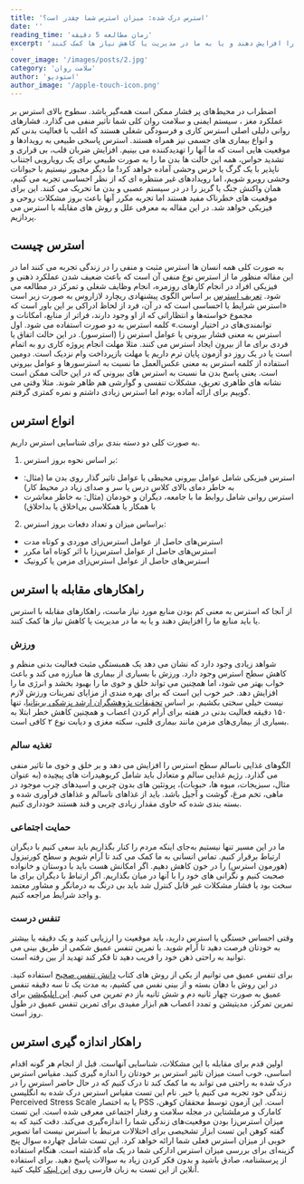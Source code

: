 ```yaml
---
title: 'استرس درک شده: میزان استرس شما چقدر است؟'
date: ''
reading_time: 'زمان مطالعه 5 دقیقه'
excerpt: 'راهکارهای مقابله با استرس یا باید منابع ذهنی ما را افزایش دهند و یا به ما در مدیریت یا کاهش نیاز ها کمک کنند
'
cover_image: '/images/posts/2.jpg'
category: 'سلامت روان'
author: 'استودیو'
author_image: '/apple-touch-icon.png'
---
```





اضطراب در محیط‌های پر فشار ممکن است همه‌گیر باشد. سطوح بالای استرس بر عملکرد مغز ، سیستم ایمنی و سلامت روان کلی شما تأثیر منفی می گذارد. فشارهای روانی دلیلی اصلی استرس کاری و فرسودگی شغلی هستند که اغلب با فعالیت بدنی کم و انواع بیماری های جسمی  نیز همراه هستند. استرس پاسخی طبیعی به رویدادها و موقعیت هایی است که ما آنها را تهدیدکننده می بینیم.
افزایش ضربان قلب، بی قراری و تشدید حواس، همه این حالت ها بدن ما را به صورت طبیعی برای یک رویارویی اجتناب ناپذیر با یک گرگ یا خرس وحشی آماده خواهد کرد! ما دیگر مجبور نیستیم با حیوانات وحشی روبرو شویم، اما رویدادهای غیر منتظره ای که از نظر احساسی تجربه می کنیم، همان واکنش جنگ یا گریز را در در سیستم عصبی و بدن ما تحریک می کنند. این برای موقعیت های خطرناک مفید هستند اما تجربه مکرر آنها باعث بروز مشکلات روحی و فیزیکی خواهد شد. در این مقاله به معرفی علل و روش های مقابله با استرس می پردازیم. 

## استرس چیست

به صورت کلی همه انسان ها استرس مثبت و منفی را در زندگی تجربه می کنند اما در این مقاله منظور ما از استرس نوع منفی آن است که باعث ضعیف شدن عملکرد ذهنی و فیزیکی افراد در انجام کارهای روزمره، انجام وظایف شغلی و تمرکز در مطالعه می شود. <a href="https://motamem.org/%D8%AF%D8%B1%D8%B3-2-%D9%85%D8%AF%DB%8C%D8%B1%DB%8C%D8%AA-%D8%A7%D8%B3%D8%AA%D8%B1%D8%B3-%D9%88-%D8%B4%D9%86%D8%A7%D8%AE%D8%AA-%D8%B9%D9%85%D9%82%DB%8C-%D8%A7%D8%B3%D8%AA%D8%B1%D8%B3/" target="_blank">تعریف استرس</a> بر اساس الگوی پیشنهادی ریچارد لازاروس به صورت زیر است «استرس  شرایط یا احساسی  است که در آن، فرد  از لحاظ ادراکی بر این باور است که مجموع خواسته‌ها و انتظاراتی که از او وجود دارند، فراتر از منابع، امکانات و توانمندی‌های در اختیار اوست.»
کلمه استرس به دو صورت استفاده می شود. اول استرس به معنی فشار بیرونی یا عوامل استرس زا (استرسور). در این حالت اتفاق یا فردی برای ما از بیرون ایجاد استرس می کنند. مثلا مهلت انجام پروژه کاری رو به اتمام است یا در یک روز دو آزمون پایان ترم داریم یا مهلت بازپرداخت وام نزدیک است.
دومین استفاده از کلمه استرس به معنی عکس‌العمل ما نسبت به استرسورها و عوامل بیرونی است. یعنی پاسخ بدن ما نسبت به استرس های بیرونی که در این حالت ممکن است نشانه های ظاهری تعریق، مشکلات تنفسی و گوارشی هم ظاهر شوند. مثلا وقتی می‌ گوییم برای ارائه آماده بودم اما استرس زیادی داشتم و نمره کمتری گرفتم.

## انواع استرس

به صورت کلی دو  دسته بندی برای شناسایی استرس داریم.
1. بر اساس نحوه بروز استرس:
- استرس فیزیکی شامل عوامل بیرونی محیطی یا عوامل تاثیر گذار روی بدن ما (مثال: به خاطر دمای بالای کلاس درس یا سر و صدای زیاد در محیط کار)
- استرس روانی  شامل روابط ما با جامعه، دیگران و خودمان (مثال: به خاطر معاشرت با همکار یا همکلاسی بی‌اخلاق یا بداخلاق)

2. براساس میزان و تعداد دفعات بروز استرس:
- استرس‌های حاصل از عوامل استرس‌زای موردی و کوتاه مدت
- استرس‌های حاصل از عوامل استرس‌زا با اثر کوتاه اما مکرر
- استرس‌های حاصل از عوامل استرس‌زای مزمن یا کرونیک

## راهکارهای مقابله با استرس

از آنجا که استرس به معنی کم بودن منابع مورد نیاز ماست، راهکارهای مقابله با استرس یا باید منابع ما را افزایش دهند و یا به ما در مدیریت یا کاهش نیاز ها کمک کنند.

### ورزش

شواهد زیادی وجود دارد که نشان می دهد یک همبستگی مثبت فعالیت بدنی منظم و کاهش سطح استرس وجود دارد. ورزش با بسیاری از بیماری ها مبارزه می کند و باعث خواب بهتر می شود، اما همچنین می تواند خلق و خوی ما را بهبود بخشد و انرژی ما را افزایش دهد. خبر خوب این است که برای بهره مندی از مزایای تمرینات ورزش لازم نیست خیلی سختی بکشیم. بر اساس <a href="https://www.gov.uk/government/publications/physical-activity-guidelines-uk-chief-medical-officers-report" target="_blank">تحقیقات پژوهشگران ارشد پزشکی بریتانیا</a>، تنها ۱۵۰ دقیقه فعالیت بدنی در هفته برای آرام کردن اعصاب و همچنین کاهش خطر ابتلا به بسیاری از بیماری‌های مزمن مانند بیماری قلبی، سکته مغزی و دیابت نوع ۲ کافی است.

### تغذیه سالم
الگوهای غذایی ناسالم سطح استرس را افزایش می دهد و بر خلق و خوی ما تاثیر منفی می گذارد. رژیم غذایی سالم و متعادل باید شامل کربوهیدرات های پیچیده (به عنوان مثال، سبزیجات، میوه ها، حبوبات)، پروتئین های بدون چربی و اسیدهای چرب موجود در ماهی، تخم مرغ، گوشت و آجیل باشد. باید از غذاهای ناسالم و غذاهای فرآوری شده و بسته بندی شده که حاوی مقدار زیادی چربی و قند هستند خودداری کنیم.

### حمایت اجتماعی
ما در این مسیر تنها نیستیم به‌جای اینکه مردم را کنار بگذاریم باید سعی کنیم با دیگران ارتباط برقرار کنیم. تماس انسانی به ما کمک می کند تا آرام شویم و سطح کورتیزول (هورمون استرس) را در خون کاهش دهیم. اگر امکانش هست باید با دوستان و خانواده صحبت کنیم و نگرانی های خود را با آنها در میان بگذاریم. اگر ارتباط با دیگران برای ما سخت بود یا فشار مشکلات غیر قابل کنترل شد باید بی درنگ به درمانگر و مشاور معتمد و واجد شرایط مراجعه کنیم.

### تنفس درست
وقتی احساس خستگی یا استرس دارید، باید موقعیت را ارزیابی کنید و یک دقیقه یا بیشتر به خودتان فرصت دهید تا آرام شوید. با تمرین تنفس عمیق شکمی از طریق بینی می توانید به راحتی ذهن خود را فریب دهید تا فکر کند تهدید از بین رفته است. 

برای تنفس عمیق می توانیم از یکی از روش های کتاب <a href="https://www.amazon.com/Breath-New-Science-Lost-Art/dp/0735213615" target="_blank">دانش تنفس صحیح</a> استفاده کنید. در این روش با دهان بسته و از بینی نفس می کشیم، به مدت یک تا سه دقیقه تنفس عمیق به صورت چهار ثانیه دم و شش ثانیه باز دم تمرین می کنیم. <a href="https://www.headspace.com/headspace-meditation-app" target="_blank">این اپلیکیشن</a> برای تمرین تمرکز، مدیتیشن و تمدد اعصاب هم ابزار مفیدی برای تمرین تنفس عمیق در طول روز است. 

## راهکار اندازه گیری استرس

اولین قدم برای مقابله با این مشکلات، شناسایی آنهاست. قبل از انجام هر گونه اقدام اساسی، خوب است میزان تاثیر استرس بر خودتان را اندازه گیری کنید. مقیاس استرس درک شده به راحتی می تواند به ما کمک کند تا درک کنیم که در حال حاضر استرس را در زندگی خود تجربه می کنیم یا خیر. 
نام این تست مقیاس استرس درک شده به انگلیسی  Perceived Stress Scale یا به اختصار PSS است. این آزمون توسط محققان کوهن، کامارک و مرملشتاین در مجله سلامت و رفتار اجتماعی معرفی شده است. این تست میزان استرس‌زا بودن موقعیت‌های زندگی شما را اندازه‌گیری می‌کند. دقت کنید که به گفته کوهن این تست ابزار تشخیصی برای اختلالات مرتبط با استرس نیست اما تصویر خوبی از میزان استرس فعلی شما ارائه خواهد کرد.
این تست شامل چهارده سوال پنج گزینه‌ای برای بررسی میزان استرس ادارکی شما در یک ماه گذشته است. هنگام استفاده از پرسشنامه، صادق باشید و بدون فکر کردن زیاد به سوالات پاسخ دهید. برای استفاده آنلاین از این تست به زبان فارسی روی <a href="/test">این لینک</a> کلیک کنید.
